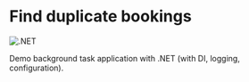 # Find duplicate bookings

![.NET](https://github.com/Arnab-Developer/find-duplicate-bookings/workflows/.NET/badge.svg?branch=master)

Demo background task application with .NET (with DI, logging, configuration).
